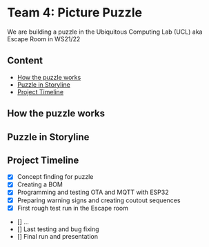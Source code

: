 # Team 4: Picture Puzzle #
We are building a puzzle in the Ubiquitous Computing Lab (UCL) aka Escape Room in WS21/22

## Content
* [How the puzzle works](#1)
* [Puzzle in Storyline](#2)
* [Project Timeline](#3)

## How the puzzle works<a name="1"></a>

## Puzzle in Storyline <a name="2"></a>

## Project Timeline <a name="3"></a>
- [x] Concept finding for puzzle
- [x] Creating a BOM
- [x] Programming and testing OTA and MQTT with ESP32
- [x] Preparing warning signs and creating coutout sequences
- [x] First rough test run in the Escape room
- [] ...
- [] Last testing and bug fixing
- [] Final run and presentation